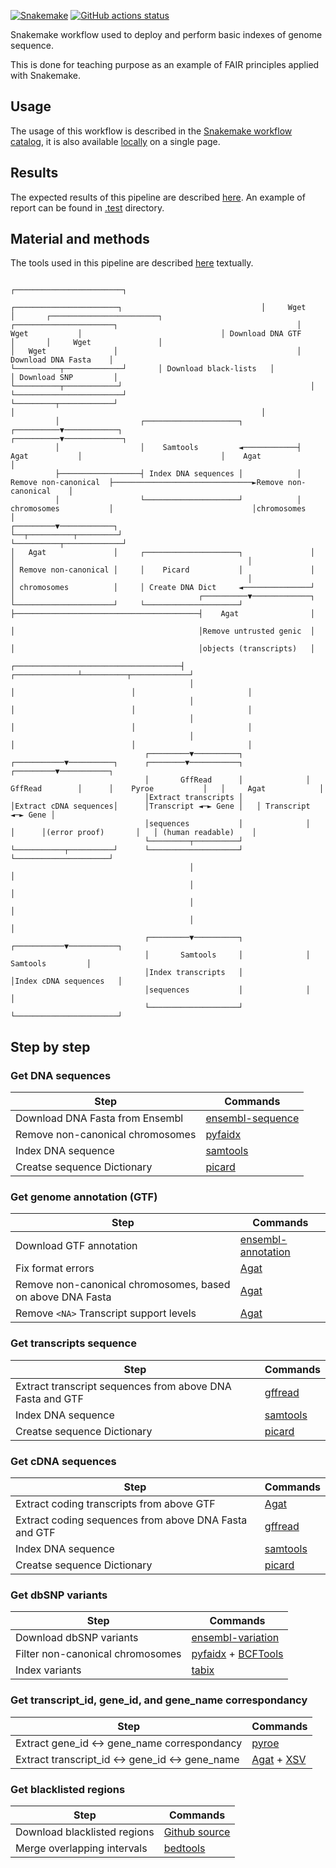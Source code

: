 [![Snakemake](https://img.shields.io/badge/snakemake-≥8.1.0-brightgreen.svg)](https://snakemake.github.io)
[![GitHub actions status](https://github.com/tdayris/fair_genome_indexer/workflows/Tests/badge.svg)](https://github.com/tdayris/fair_genome_indexer/actions?query=branch%3Amain+workflow%3ATests)

Snakemake workflow used to deploy and perform basic indexes of genome sequence.

This is done for teaching purpose as an example of FAIR principles applied with
Snakemake.

## Usage

The usage of this workflow is described in the [Snakemake workflow catalog](https://snakemake.github.io/snakemake-workflow-catalog?usage=tdayris/fair_genome_indexer), it is also available [locally](https://github.com/tdayris/fair_genome_indexer/blob/main/workflow/reports/usage.rst) on a single page.

## Results

The expected results of this pipeline are described [here](https://github.com/tdayris/fair_genome_indexer/blob/main/workflow/reports/results.rst). An example of report can be found in [.test](https://github.com/tdayris/fair_genome_indexer/blob/main/.test/report.html) directory.

## Material and methods

The tools used in this pipeline are described [here](https://github.com/tdayris/fair_genome_indexer/blob/main/workflow/reports/workflow.rst) textually.

```
                                                                                                                        ┌────────────────────────┐
                                                                ┌───────────────────────┐                               │     Wget               │       ┌────────────────────────┐
┌──────────────────────┐                                        │        Wget           │                               │ Download DNA GTF       │       │     Wget               │
│   Wget               │                                        │ Download DNA Fasta    │                               └──────────┬─────────────┘       │ Download black-lists   │
│ Download SNP         │                                        └──────────┬────────────┘                                          │                     └────────────────────────┘
└─────────┬────────────┘                                                   │                                                       │
          │                  ┌─────────────────────┐            ┌──────────▼────────────┐                               ┌──────────▼─────────────┐
          │                  │    Samtools         ◄────────────┤        Agat           │                               │    Agat                │
          ├──────────────────┤ Index DNA sequences │            │ Remove non-canonical  ├───────────────────────────────►Remove non-canonical    │
          │                  └─────────────────────┘            │ chromosomes           │                               │chromosomes             │
┌─────────▼────────────┐                                        └──┬──────────┬─────────┘                               └──────────┬─────────────┘
│   Agat               │     ┌─────────────────────┐               │          │                                                    │
│ Remove non-canonical │     │    Picard           │               │          │                                                    │
│ chromosomes          │     │ Create DNA Dict     ◄───────────────┘          │                                         ┌──────────▼─────────────┐
└──────────────────────┘     └─────────────────────┘                          ├─────────────────────────────────────────┤    Agat                │
                                                                              │                                         │Remove untrusted genic  │
                                                                              │                                         │objects (transcripts)   │
                                        ┌─────────────────────────────────────┤                          ┌──────────────┴──────────┬─────────────┘
                                        │                                     │                          │                         │
                                        │                                     │                          │                         │
                                        │                                     │                          │                         │
                                        │                                     │                          │                         │
                              ┌─────────▼──────────┐              ┌───────────▼──────────┐      ┌────────▼───────────┐   ┌─────────▼───────────┐
                              │       GffRead      │              │       GffRead        │      │    Pyroe           │   │     Agat            │
                              │Extract transcripts │              │Extract cDNA sequences│      │Transcript ◄─► Gene │   │ Transcript ◄─► Gene │
                              │sequences           │              │                      │      │(error proof)       │   │ (human readable)    │
                              └─────────┬──────────┘              └───────────┬──────────┘      └────────────────────┘   └─────────────────────┘
                                        │                                     │
                                        │                                     │
                                        │                                     │
                                        │                                     │
                              ┌─────────▼──────────┐              ┌───────────▼───────────┐
                              │       Samtools     │              │      Samtools         │
                              │Index transcripts   │              │Index cDNA sequences   │
                              │sequences           │              │                       │
                              └────────────────────┘              └───────────────────────┘

```


## Step by step

### Get DNA sequences

| Step                             | Commands                                                                                                         |
| -------------------------------- | ---------------------------------------------------------------------------------------------------------------- |
| Download DNA Fasta from Ensembl  | [ensembl-sequence](https://snakemake-wrappers.readthedocs.io/en/v3.4.1/wrappers/reference/ensembl-sequence.html) |
| Remove non-canonical chromosomes | [pyfaidx](https://github.com/mdshw5/pyfaidx)                                                                     |
| Index DNA sequence               | [samtools](https://snakemake-wrappers.readthedocs.io/en/v3.4.1/wrappers/samtools/faidx.html)                     |
| Creatse sequence Dictionary      | [picard](https://snakemake-wrappers.readthedocs.io/en/v3.4.1/wrappers/picard/createsequencedictionary.html)      |

### Get genome annotation (GTF)

| Step                                                       | Commands                                                                                                             |
| ---------------------------------------------------------- | -------------------------------------------------------------------------------------------------------------------- |
| Download GTF annotation                                    | [ensembl-annotation](https://snakemake-wrappers.readthedocs.io/en/v3.4.1/wrappers/reference/ensembl-annotation.html) |
| Fix format errors                                          | [Agat](https://agat.readthedocs.io/en/latest/tools/agat_convert_sp_gff2gtf.html)                                     |
| Remove non-canonical chromosomes, based on above DNA Fasta | [Agat](https://agat.readthedocs.io/en/latest/tools/agat_sq_filter_feature_from_fasta.html)                           |
| Remove `<NA>` Transcript support levels                    | [Agat](https://agat.readthedocs.io/en/latest/tools/agat_sp_filter_feature_by_attribute_value.html)                   |

### Get transcripts sequence

| Step                                                      | Commands                                                                                                    |
| --------------------------------------------------------- | ----------------------------------------------------------------------------------------------------------- |
| Extract transcript sequences from above DNA Fasta and GTF | [gffread](https://snakemake-wrappers.readthedocs.io/en/v3.4.1/wrappers/gffread.html)                        |
| Index DNA sequence                                        | [samtools](https://snakemake-wrappers.readthedocs.io/en/v3.4.1/wrappers/samtools/faidx.html)                |
| Creatse sequence Dictionary                               | [picard](https://snakemake-wrappers.readthedocs.io/en/v3.4.1/wrappers/picard/createsequencedictionary.html) |


### Get cDNA sequences

| Step                                                  | Commands                                                                                                    |
| ----------------------------------------------------- | ----------------------------------------------------------------------------------------------------------- |
| Extract coding transcripts from above GTF             | [Agat](https://agat.readthedocs.io/en/latest/tools/agat_sp_filter_feature_by_attribute_value.html)          |
| Extract coding sequences from above DNA Fasta and GTF | [gffread](https://snakemake-wrappers.readthedocs.io/en/v3.4.1/wrappers/gffread.html)                        |
| Index DNA sequence                                    | [samtools](https://snakemake-wrappers.readthedocs.io/en/v3.4.1/wrappers/samtools/faidx.html)                |
| Creatse sequence Dictionary                           | [picard](https://snakemake-wrappers.readthedocs.io/en/v3.4.1/wrappers/picard/createsequencedictionary.html) |

### Get dbSNP variants

| Step                             | Commands                                                                                                                                     |
| -------------------------------- | -------------------------------------------------------------------------------------------------------------------------------------------- |
| Download dbSNP variants          | [ensembl-variation](https://snakemake-wrappers.readthedocs.io/en/v3.4.1/wrappers/reference/ensembl-variation.html)                           |
| Filter non-canonical chromosomes | [pyfaidx](https://github.com/mdshw5/pyfaidx) + [BCFTools](https://snakemake-wrappers.readthedocs.io/en/v3.4.1/wrappers/bcftools/filter.html) |
| Index variants                   | [tabix](https://snakemake-wrappers.readthedocs.io/en/v3.4.1/wrappers/tabix/index.html)                                                                                                                                             |


### Get transcript_id, gene_id, and gene_name correspondancy

| Step                                            | Commands                                                                                                                                                        |
| ----------------------------------------------- | --------------------------------------------------------------------------------------------------------------------------------------------------------------- |
| Extract gene_id <-> gene_name correspondancy    | [pyroe](https://snakemake-wrappers.readthedocs.io/en/v3.4.1/wrappers/pyroe/idtoname.html)                                                                       |
| Extract transcript_id <-> gene_id <-> gene_name | [Agat](https://agat.readthedocs.io/en/latest/tools/agat_convert_sp_gff2tsv.html) + [XSV](https://snakemake-wrappers.readthedocs.io/en/v3.4.1/wrappers/xsv.html) |

### Get blacklisted regions

| Step                         | Commands                                                                                     |
| ---------------------------- | -------------------------------------------------------------------------------------------- |
| Download blacklisted regions | [Github source](https://github.com/Boyle-Lab/Blacklist/tree/master/lists)                    |
| Merge overlapping intervals  | [bedtools](https://snakemake-wrappers.readthedocs.io/en/v3.4.1/wrappers/bedtools/merge.html) |

